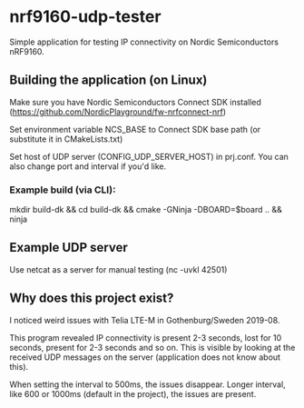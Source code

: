 # nrf9160-udp-tester
Simple application for testing IP connectivity on Nordic Semiconductors nRF9160.

## Building the application (on Linux)
Make sure you have Nordic Semiconductors Connect SDK installed (https://github.com/NordicPlayground/fw-nrfconnect-nrf)

Set environment variable NCS_BASE to Connect SDK base path (or substitute it in CMakeLists.txt)

Set host of UDP server (CONFIG_UDP_SERVER_HOST) in prj.conf. You can also change port and interval if you'd like.

### Example build (via CLI):
mkdir build-dk && cd build-dk && cmake -GNinja -DBOARD=$board .. && ninja


## Example UDP server
Use netcat as a server for manual testing (nc -uvkl 42501)


## Why does this project exist?
I noticed weird issues with Telia LTE-M in Gothenburg/Sweden 2019-08.

This program revealed IP connectivity is present 2-3 seconds, lost for 10 seconds, present for 2-3 seconds and so on. This is visible by looking at the received UDP messages on the server (application does not know about this).

When setting the interval to 500ms, the issues disappear. Longer interval, like 600 or 1000ms (default in the project), the issues are present.
